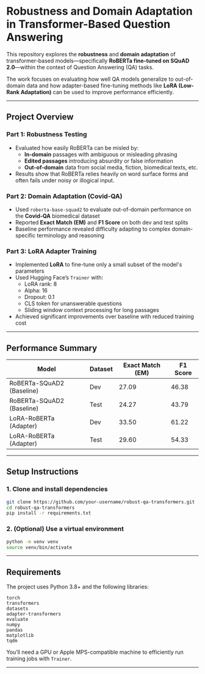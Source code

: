 # Robustness and Domain Adaptation in Transformer-Based Question Answering

This repository explores the **robustness** and **domain adaptation** of transformer-based models—specifically **RoBERTa fine-tuned on SQuAD 2.0**—within the context of Question Answering (QA) tasks.

The work focuses on evaluating how well QA models generalize to out-of-domain data and how adapter-based fine-tuning methods like **LoRA (Low-Rank Adaptation)** can be used to improve performance efficiently.

---

## Project Overview

### Part 1: Robustness Testing
- Evaluated how easily RoBERTa can be misled by:
  - **In-domain** passages with ambiguous or misleading phrasing
  - **Edited passages** introducing absurdity or false information
  - **Out-of-domain** data from social media, fiction, biomedical texts, etc.
- Results show that RoBERTa relies heavily on word surface forms and often fails under noisy or illogical input.

### Part 2: Domain Adaptation (Covid-QA)
- Used `roberta-base-squad2` to evaluate out-of-domain performance on the **Covid-QA** biomedical dataset
- Reported **Exact Match (EM)** and **F1 Score** on both dev and test splits
- Baseline performance revealed difficulty adapting to complex domain-specific terminology and reasoning

### Part 3: LoRA Adapter Training
- Implemented **LoRA** to fine-tune only a small subset of the model's parameters
- Used Hugging Face’s `Trainer` with:
  - LoRA rank: 8
  - Alpha: 16
  - Dropout: 0.1
  - CLS token for unanswerable questions
  - Sliding window context processing for long passages
- Achieved significant improvements over baseline with reduced training cost

---

## Performance Summary

| Model                     | Dataset | Exact Match (EM) | F1 Score |
|--------------------------|---------|------------------|----------|
| RoBERTa-SQuAD2 (Baseline) | Dev     | 27.09            | 46.38    |
| RoBERTa-SQuAD2 (Baseline) | Test    | 24.27            | 43.79    |
| LoRA-RoBERTa (Adapter)    | Dev     | 33.50            | 61.22    |
| LoRA-RoBERTa (Adapter)    | Test    | 29.60            | 54.33    |

---

## Setup Instructions

### 1. Clone and install dependencies
```bash
git clone https://github.com/your-username/robust-qa-transformers.git
cd robust-qa-transformers
pip install -r requirements.txt
```

### 2. (Optional) Use a virtual environment
```bash
python -m venv venv
source venv/bin/activate
```

---

## Requirements

The project uses Python 3.8+ and the following libraries:

```
torch
transformers
datasets
adapter-transformers
evaluate
numpy
pandas
matplotlib
tqdm
```

You’ll need a GPU or Apple MPS-compatible machine to efficiently run training jobs with `Trainer`.

---
